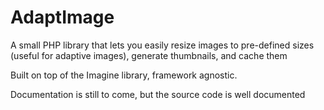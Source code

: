 # AdaptImage #

A small PHP library that lets you easily resize images to pre-defined sizes (useful for adaptive images), 
generate thumbnails, and cache them

Built on top of the Imagine library, framework agnostic.

Documentation is still to come, but the source code is well documented

